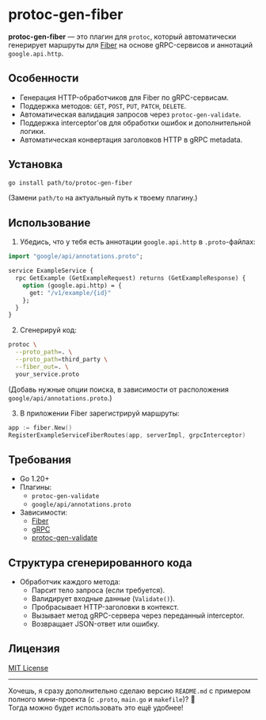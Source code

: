 # protoc-gen-fiber

**protoc-gen-fiber** — это плагин для `protoc`, который автоматически генерирует маршруты для [Fiber](https://github.com/gofiber/fiber) на основе gRPC-сервисов и аннотаций `google.api.http`.

## Особенности
- Генерация HTTP-обработчиков для Fiber по gRPC-сервисам.
- Поддержка методов: `GET`, `POST`, `PUT`, `PATCH`, `DELETE`.
- Автоматическая валидация запросов через `protoc-gen-validate`.
- Поддержка interceptor'ов для обработки ошибок и дополнительной логики.
- Автоматическая конвертация заголовков HTTP в gRPC metadata.

## Установка

```bash
go install path/to/protoc-gen-fiber
```

(Замени `path/to` на актуальный путь к твоему плагину.)

## Использование

1. Убедись, что у тебя есть аннотации `google.api.http` в `.proto`-файлах:

```proto
import "google/api/annotations.proto";

service ExampleService {
  rpc GetExample (GetExampleRequest) returns (GetExampleResponse) {
    option (google.api.http) = {
      get: "/v1/example/{id}"
    };
  }
}
```

2. Сгенерируй код:

```bash
protoc \
  --proto_path=. \
  --proto_path=third_party \
  --fiber_out=. \
  your_service.proto
```

(Добавь нужные опции поиска, в зависимости от расположения `google/api/annotations.proto`.)

3. В приложении Fiber зарегистрируй маршруты:

```go
app := fiber.New()
RegisterExampleServiceFiberRoutes(app, serverImpl, grpcInterceptor)
```

## Требования

- Go 1.20+
- Плагины:
    - `protoc-gen-validate`
    - `google/api/annotations.proto`
- Зависимости:
    - [Fiber](https://github.com/gofiber/fiber)
    - [gRPC](https://github.com/grpc/grpc-go)
    - [protoc-gen-validate](https://github.com/envoyproxy/protoc-gen-validate)

## Структура сгенерированного кода

- Обработчик каждого метода:
    - Парсит тело запроса (если требуется).
    - Валидирует входные данные (`Validate()`).
    - Пробрасывает HTTP-заголовки в контекст.
    - Вызывает метод gRPC-сервера через переданный interceptor.
    - Возвращает JSON-ответ или ошибку.

## Лицензия

[MIT License](LICENSE)

---

Хочешь, я сразу дополнительно сделаю версию `README.md` с примером полного мини-проекта (с `.proto`, `main.go` и `makefile`)? 🚀  
Тогда можно будет использовать это ещё удобнее!
